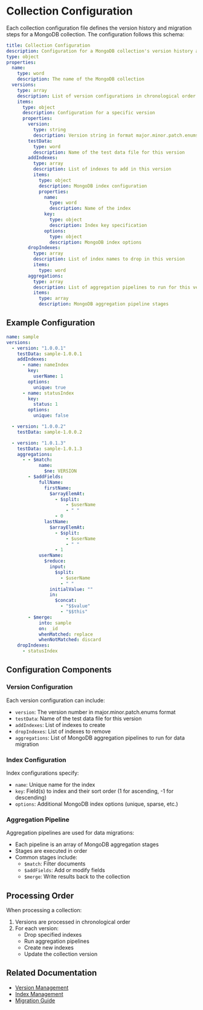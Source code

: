 # Collection Configuration

Each collection configuration file defines the version history and migration steps for a MongoDB collection. The configuration follows this schema:

```yaml
title: Collection Configuration
description: Configuration for a MongoDB collection's version history and migrations
type: object
properties:
  name:
    type: word
    description: The name of the MongoDB collection
  versions:
    type: array
    description: List of version configurations in chronological order
    items:
      type: object
      description: Configuration for a specific version
      properties:
        version:
          type: string
          description: Version string in format major.minor.patch.enums
        testData:
          type: word
          description: Name of the test data file for this version
        addIndexes:
          type: array
          description: List of indexes to add in this version
          items:
            type: object
            description: MongoDB index configuration
            properties:
              name:
                type: word
                description: Name of the index
              key:
                type: object
                description: Index key specification
              options:
                type: object
                description: MongoDB index options
        dropIndexes:
          type: array
          description: List of index names to drop in this version
          items:
            type: word
        aggregations:
          type: array
          description: List of aggregation pipelines to run for this version
          items:
            type: array
            description: MongoDB aggregation pipeline stages
```

## Example Configuration

```yaml
name: sample
versions:
  - version: "1.0.0.1"
    testData: sample-1.0.0.1
    addIndexes:
      - name: nameIndex
        key:
          userName: 1
        options:
          unique: true
      - name: statusIndex
        key:
          status: 1
        options:
          unique: false

  - version: "1.0.0.2"
    testData: sample-1.0.0.2

  - version: "1.0.1.3"
    testData: sample-1.0.1.3
    aggregations:
      - - $match:
            name:
              $ne: VERSION
        - $addFields:
            fullName:
              firstName:
                $arrayElemAt:
                  - $split:
                      - $userName
                      - " "
                  - 0
              lastName:
                $arrayElemAt:
                  - $split:
                      - $userName
                      - " "
                  - 1
            userName:
              $reduce:
                input:
                  $split:
                    - $userName
                    - " "
                initialValue: ""
                in:
                  $concat:
                    - "$$value"
                    - "$$this"
        - $merge:
            into: sample
            on: _id
            whenMatched: replace
            whenNotMatched: discard
    dropIndexes:
      - statusIndex
```

## Configuration Components

### Version Configuration
Each version configuration can include:
- `version`: The version number in major.minor.patch.enums format
- `testData`: Name of the test data file for this version
- `addIndexes`: List of indexes to create
- `dropIndexes`: List of indexes to remove
- `aggregations`: List of MongoDB aggregation pipelines to run for data migration

### Index Configuration
Index configurations specify:
- `name`: Unique name for the index
- `key`: Field(s) to index and their sort order (1 for ascending, -1 for descending)
- `options`: Additional MongoDB index options (unique, sparse, etc.)

### Aggregation Pipeline
Aggregation pipelines are used for data migrations:
- Each pipeline is an array of MongoDB aggregation stages
- Stages are executed in order
- Common stages include:
  - `$match`: Filter documents
  - `$addFields`: Add or modify fields
  - `$merge`: Write results back to the collection

## Processing Order

When processing a collection:
1. Versions are processed in chronological order
2. For each version:
   - Drop specified indexes
   - Run aggregation pipelines
   - Create new indexes
   - Update the collection version

## Related Documentation
- [Version Management](versioning.md)
- [Index Management](indexes.md)
- [Migration Guide](migrations.md) 